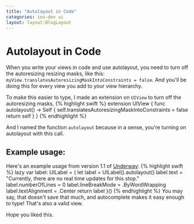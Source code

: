 ```yaml
---
title: "Autolayout in Code"
categories: ios-dev ui
layout: layout:BlogLayout
---
```


# Autolayout in Code

When you write your views in code and use autolayout, you need to turn off the autoresizing resizing masks, like this: `myView.translatesAutoresizingMaskIntoConstraints = false`. And you'll be doing this for every view you add to your view hierarchy.

To make this easier to type, I made an extension on `UIView` to turn off the autoresizing masks,
{% highlight swift %}
extension UIView {
func autolayout() -> Self {
self.translatesAutoresizingMaskIntoConstraints = false
return self
}
}
{% endhighlight %}

And I named the function `autolayout` because in a sense, you're turning _on_ autolayout with this call.

## Example usage:

Here's an example usage from version 1.1 of [Underway](http://danramteke.com/underway):
{% highlight swift %}
lazy var label: UILabel = {
let label = UILabel().autolayout()
label.text = "Currently, there are no real time updates for this stop."
label.numberOfLines = 0
label.lineBreakMode = .ByWordWrapping
label.textAlignment = .Center
return label
}()
{% endhighlight %}
You may say, that doesn't save that much, and autocomplete makes it easy enough to type! That's also a valid view.

Hope you liked this.
